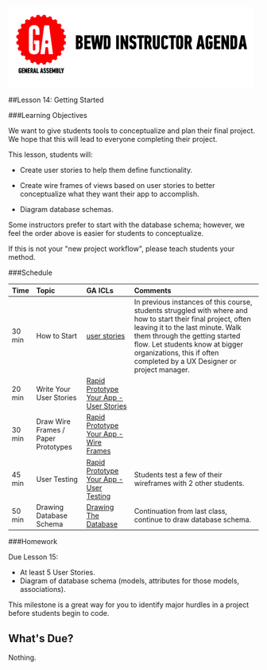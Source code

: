 ![GeneralAssemb.ly](../assets/ICL_icons/instr_agenda.png)


##Lesson 14: Getting Started



###Learning Objectives

We want to give students tools to conceptualize and plan their final project. We hope that this will lead to everyone completing their project.

This lesson, students will:

*	Create user stories to help them define functionality.

*	Create wire frames of views based on user stories to better conceptualize what they want their app to accomplish.

*	Diagram database schemas.

Some instructors prefer to start with the database schema; however, we feel the order above is easier for students to conceptualize.

If this is not your "new project workflow", please teach students your method.
 

###Schedule

| Time        | Topic| GA ICLs| Comments |
| ------------- |:-------------|:-------------------|:-------------------|
| 30 min | How to Start | [user stories](instr_code_demo_notes.md) | In previous instances of this course, students struggled with where and how to start their final project, often leaving it to the last minute. Walk them through the getting started flow. Let students know at bigger organizations, this if often completed by a UX Designer or project manager.| 
| 20 min | Write Your User Stories | [Rapid Prototype Your App - User Stories](instr_exercise_notes.md) |  | 
| 30 min | Draw Wire Frames / Paper Prototypes | [Rapid Prototype Your App - Wire Frames](instr_exercise_notes.md)|  | 
| 45 min | User Testing | [Rapid Prototype Your App - User Testing](instr_exercise_notes.md) | Students test a few of their wireframes with 2 other students. | 
| 50 min | Drawing Database Schema | [Drawing The Database](instr_exercise_notes.md) | Continuation from last class, continue to draw database schema. | 



###Homework

Due Lesson 15:

*	At least 5 User Stories.
*	Diagram of database schema (models, attributes for those models, associations).

This milestone is a great way for you to identify major hurdles in a project before students begin to code. 


What's Due? 
-----------

Nothing.

